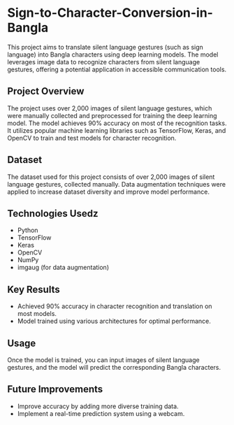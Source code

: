 # Sign-to-Character-Conversion-in-Bangla
This project aims to translate silent language gestures (such as sign language) into Bangla characters using deep learning models. The model leverages image data to recognize characters from silent language gestures, offering a potential application in accessible communication tools.

<h2>Project Overview</h2>
The project uses over 2,000 images of silent language gestures, which were manually collected and preprocessed for training the deep learning model. The model achieves 90% accuracy on most of the recognition tasks. It utilizes popular machine learning libraries such as TensorFlow, Keras, and OpenCV to train and test models for character recognition.

<h2>Dataset</h2>
The dataset used for this project consists of over 2,000 images of silent language gestures, collected manually. Data augmentation techniques were applied to increase dataset diversity and improve model performance.

<h2>Technologies Usedz</h2>
<ul>
  <li>Python</li>
  <li>TensorFlow</li>
  <li>Keras</li>
  <li>OpenCV</li>
  <li>NumPy</li>
  <li>imgaug (for data augmentation)</li>
</ul>

<h2>Key Results</h2>
<ul>
  <li>Achieved 90% accuracy in character recognition and translation on most models.</li>
<li>Model trained using various architectures for optimal performance.</li>
</ul>
<h2>Usage</h2>
Once the model is trained, you can input images of silent language gestures, and the model will predict the corresponding Bangla characters.

<h2>Future Improvements</h2>
<ul>
  <li>Improve accuracy by adding more diverse training data.</li>
  <li>Implement a real-time prediction system using a webcam.</li>
</ul>








